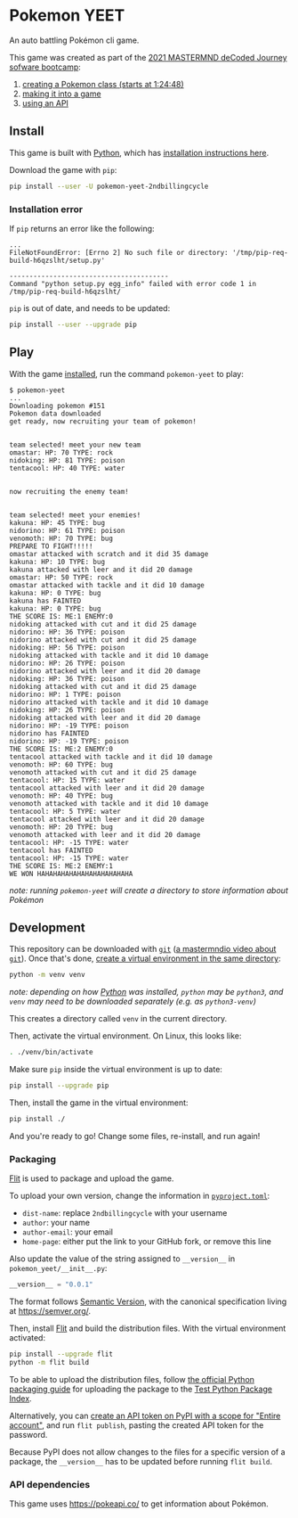 # Pokemon YEET

An auto battling Pokémon cli game.

This game was created as part of the [2021 MASTERMND deCoded Journey sofware bootcamp][decoded 2021]:

1. [creating a Pokemon class (starts at 1:24:48)][part 1]
1. [making it into a game][part 2]
1. [using an API][part 3]

## Install

This game is built with [Python][], which has [installation instructions here][python-installation].

Download the game with `pip`:

```sh
pip install --user -U pokemon-yeet-2ndbillingcycle
```

### Installation error

If `pip` returns an error like the following:

```
...
FileNotFoundError: [Errno 2] No such file or directory: '/tmp/pip-req-build-h6qzslht/setup.py'

----------------------------------------
Command "python setup.py egg_info" failed with error code 1 in /tmp/pip-req-build-h6qzslht/
```

`pip` is out of date, and needs to be updated:

```sh
pip install --user --upgrade pip
```

## Play

With the game [installed](#install), run the command `pokemon-yeet` to play:

```
$ pokemon-yeet
...
Downloading pokemon #151
Pokemon data downloaded
get ready, now recruiting your team of pokemon!


team selected! meet your new team
omastar: HP: 70 TYPE: rock
nidoking: HP: 81 TYPE: poison
tentacool: HP: 40 TYPE: water


now recruiting the enemy team!


team selected! meet your enemies!
kakuna: HP: 45 TYPE: bug
nidorino: HP: 61 TYPE: poison
venomoth: HP: 70 TYPE: bug
PREPARE TO FIGHT!!!!!
omastar attacked with scratch and it did 35 damage
kakuna: HP: 10 TYPE: bug
kakuna attacked with leer and it did 20 damage
omastar: HP: 50 TYPE: rock
omastar attacked with tackle and it did 10 damage
kakuna: HP: 0 TYPE: bug
kakuna has FAINTED
kakuna: HP: 0 TYPE: bug
THE SCORE IS: ME:1 ENEMY:0
nidoking attacked with cut and it did 25 damage
nidorino: HP: 36 TYPE: poison
nidorino attacked with cut and it did 25 damage
nidoking: HP: 56 TYPE: poison
nidoking attacked with tackle and it did 10 damage
nidorino: HP: 26 TYPE: poison
nidorino attacked with leer and it did 20 damage
nidoking: HP: 36 TYPE: poison
nidoking attacked with cut and it did 25 damage
nidorino: HP: 1 TYPE: poison
nidorino attacked with tackle and it did 10 damage
nidoking: HP: 26 TYPE: poison
nidoking attacked with leer and it did 20 damage
nidorino: HP: -19 TYPE: poison
nidorino has FAINTED
nidorino: HP: -19 TYPE: poison
THE SCORE IS: ME:2 ENEMY:0
tentacool attacked with tackle and it did 10 damage
venomoth: HP: 60 TYPE: bug
venomoth attacked with cut and it did 25 damage
tentacool: HP: 15 TYPE: water
tentacool attacked with leer and it did 20 damage
venomoth: HP: 40 TYPE: bug
venomoth attacked with tackle and it did 10 damage
tentacool: HP: 5 TYPE: water
tentacool attacked with leer and it did 20 damage
venomoth: HP: 20 TYPE: bug
venomoth attacked with leer and it did 20 damage
tentacool: HP: -15 TYPE: water
tentacool has FAINTED
tentacool: HP: -15 TYPE: water
THE SCORE IS: ME:2 ENEMY:1
WE WON HAHAHAHAHAHAHAHAHAHAHAHA
```

_note: running `pokemon-yeet` will create a directory to store information about Pokémon_

## Development

This repository can be downloaded with [`git`][] ([a mastermndio video about `git`](https://youtu.be/4AmqVslOw58)). Once that's done, [create a virtual environment in the same directory][python-venv]:

```sh
python -m venv venv
```

_note: depending on how [Python][] was installed, `python` may be `python3`, and `venv` may need to be downloaded separately (e.g. as `python3-venv`)_

This creates a directory called `venv` in the current directory.

Then, activate the virtual environment. On Linux, this looks like:

```sh
. ./venv/bin/activate
```

Make sure `pip` inside the virtual environment is up to date:

```sh
pip install --upgrade pip
```

Then, install the game in the virtual environment:

```sh
pip install ./
```

And you're ready to go! Change some files, re-install, and run again!

### Packaging

[Flit][] is used to package and upload the game.

To upload your own version, change the information in [`pyproject.toml`][flit pyproject.toml]:

- `dist-name`: replace `2ndbillingcycle` with your username
- `author`: your name
- `author-email`: your email
- `home-page`: either put the link to your GitHub fork, or remove this line

Also update the value of the string assigned to `__version__` in `pokemon_yeet/__init__.py`:

```python
__version__ = "0.0.1"
```

The format follows [Semantic Version][semver explanation], with the canonical specification living at <https://semver.org/>.

Then, install [Flit][] and build the distribution files. With the virtual environment activated:

```sh
pip install --upgrade flit
python -m flit build
```

To be able to upload the distribution files, follow [the official Python packaging guide][python packaging tutorial] for uploading the package to the [Test Python Package Index][testpypi].

Alternatively, you can [create an API token on PyPI with a scope for "Entire account"][api token], and run `flit publish`, pasting the created API token for the password.

Because PyPI does not allow changes to the files for a specific version of a package, the `__version__` has to be updated before running `flit build`.

### API dependencies

This game uses <https://pokeapi.co/> to get information about Pokémon.

[python]: <https://www.python.org/>
[python-installation]: <https://realpython.com/installing-python/> "RealPython's guide to installing Python on Windows, MacOS, and Linux"
[`git`]: <https://git-scm.com/book/en/v2/Git-Basics-Getting-a-Git-Repository> "brief guide on using git"
[python-venv]: <https://docs.python.org/3/tutorial/venv.html#creating-virtual-environments> "tutorial on creating virtual environments in Python"
[flit]: <https://flit.readthedocs.io/> "Documentation for Flit"
[decoded 2021]: <https://courses.mastermnd.io/72579a892507473ab4681876f8299977> "2021 deCoded Journey"
[part 1]: <https://www.twitch.tv/videos/917000567> "Part 1 on Twitch"
[part 2]: <https://www.twitch.tv/videos/919551146> "Part 2 on Twitch"
[part 3]: <https://www.twitch.tv/videos/934768927> "Part 3 on Twitch"
[python packaging tutorial]: <https://packaging.python.org/tutorials/packaging-projects/#uploading-the-distribution-archives>
[testpypi]: <https://test.pypi.org/> "The Test Python Package Index"
[api token]: <https://pypi.org/help/#apitoken>
[semver explanation]: <https://www.geeksforgeeks.org/introduction-semantic-versioning/> "Explanation of SemVer on Geeks for Geeks"
[flit pyproject.toml]: <https://flit.readthedocs.io/en/latest/pyproject_toml.html#metadata-section> "description of the metadata flit uses from pyproject.toml"
